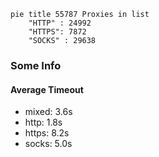 
```mermaid
pie title 55787 Proxies in list
    "HTTP" : 24992
    "HTTPS": 7872
    "SOCKS" : 29638
```

### Some Info
#### Average Timeout

- mixed: 3.6s
- http: 1.8s
- https: 8.2s
- socks: 5.0s